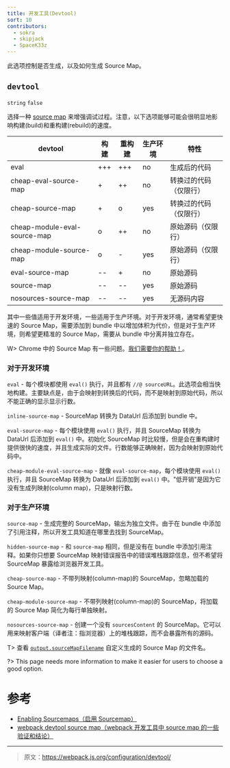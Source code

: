 ```yaml
---
title: 开发工具(Devtool)
sort: 10
contributors:
  - sokra
  - skipjack
  - SpaceK33z
---
```


此选项控制是否生成，以及如何生成 Source Map。

## `devtool`

`string` `false`

选择一种 [source map](http://blog.teamtreehouse.com/introduction-source-maps) 来增强调试过程。注意，以下选项能够可能会很明显地影响构建(build)和重构建(rebuild)的速度。

 devtool                      | 构建 | 重构建 | 生产环境 | 特性
------------------------------|-------|---------|------------|--------------------------
 eval                         | +++   | +++     | no         | 生成后的代码
 cheap-eval-source-map        | +     | ++      | no         | 转换过的代码（仅限行）
 cheap-source-map             | +     | o       | yes        | 转换过的代码（仅限行）
 cheap-module-eval-source-map | o     | ++      | no         | 原始源码（仅限行）
 cheap-module-source-map      | o     | -       | yes        | 原始源码（仅限行）
 eval-source-map              | --    | +       | no         | 原始源码
 source-map                   | --    | --      | yes        | 原始源码
 nosources-source-map         | --    | --      | yes        | 无源码内容

其中一些值适用于开发环境，一些适用于生产环境。对于开发环境，通常希望更快速的 Source Map，需要添加到 bundle 中以增加体积为代价，但是对于生产环境，则希望更精准的 Source Map，需要从 bundle 中分离并独立存在。

W> Chrome 中的 Source Map 有一些问题。[我们需要你的帮助！](https://github.com/webpack/webpack/issues/3165)。

### 对于开发环境

`eval` - 每个模块都使用 `eval()` 执行，并且都有 `//@ sourceURL`。此选项会相当快地构建。主要缺点是，由于会映射到转换后的代码，而不是映射到原始代码，所以不能正确的显示显示行数。

`inline-source-map` - SourceMap 转换为 DataUrl 后添加到 bundle 中。

`eval-source-map` - 每个模块使用 `eval()` 执行，并且 SourceMap 转换为 DataUrl 后添加到 `eval()` 中。初始化 SourceMap 时比较慢，但是会在重构建时提供很快的速度，并且生成实际的文件。行数能够正确映射，因为会映射到原始代码中。

`cheap-module-eval-source-map` - 就像 `eval-source-map`，每个模块使用 `eval()` 执行，并且 SourceMap 转换为 DataUrl 后添加到 `eval()` 中。"低开销"是因为它没有生成列映射(column map)，只是映射行数。

### 对于生产环境

`source-map` - 生成完整的 SourceMap，输出为独立文件。由于在 bundle 中添加了引用注释，所以开发工具知道在哪里去找到 SourceMap。

`hidden-source-map` - 和 `source-map` 相同，但是没有在 bundle 中添加引用注释。如果你只想要 SourceMap 映射错误报告中的错误堆栈跟踪信息，但不希望将 SourceMap 暴露给浏览器开发工具。

`cheap-source-map` - 不带列映射(column-map)的 SourceMap，忽略加载的 Source Map。

`cheap-module-source-map` - 不带列映射(column-map)的 SourceMap，将加载的 Source Map 简化为每行单独映射。

`nosources-source-map` - 创建一个没有 `sourcesContent` 的 SourceMap。它可以用来映射客户端（译者注：指浏览器）上的堆栈跟踪，而不会暴露所有的源码。

T> 查看 [`output.sourceMapFilename`](/configuration/output#output-sourcemapfilename) 自定义生成的 Source Map 的文件名。

?> This page needs more information to make it easier for users to choose a good option.

# 参考

- [Enabling Sourcemaps（启用 Sourcemap）](http://survivejs.com/webpack/developing-with-webpack/enabling-sourcemaps/)
- [webpack devtool source map（webpack 开发工具中 source map 的一些验证和结论）](http://cheng.logdown.com/posts/2016/03/25/679045)

***

> 原文：https://webpack.js.org/configuration/devtool/